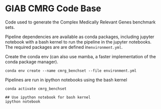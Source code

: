 # GIAB CMRG Code Base

Code used to generate the Complex Medically Relevant Genes benchmark sets. 

Pipeline dependencies are available as conda packages, including jupyter notebook with a bash kernel to run the pipeline in the jupyter notebooks. The required packages are are defined in`environment.yml`.

Create the conda env (can also use mamba, a faster implementation of the conda package manager).
```
conda env create --name cmrg_benchset --file environment.yml
```

Pipelines are run in ipython notebooks using the bash kernel
```
conda activate cmrg_benchset

## Use ipython notebook for bash kernel
ipython notebook
```